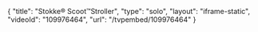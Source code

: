 {
    "title": "Stokke&reg; Scoot&trade;Stroller",
    "type": "solo",
    "layout": "iframe-static",
    "videoId": "109976464",
    "url": "\/tvpembed\/109976464"
}